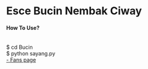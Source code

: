 <html>
  <head>
    <h1> Esce <b>Bucin</b> Nembak Ciway </h1>
  </head>
  <body>
    <head>
      <h4> How To Use? </h4>
      <p></p></br>
    </head>
    <body>
      <h7>  $ cd Bucin </h7></br>
      <h7>  $ python sayang.py </h7>
    </body>
    </br>
    <a href="https://facebook.com/Github.Recoder"> - Fans page </a>
  </body>
</html>
